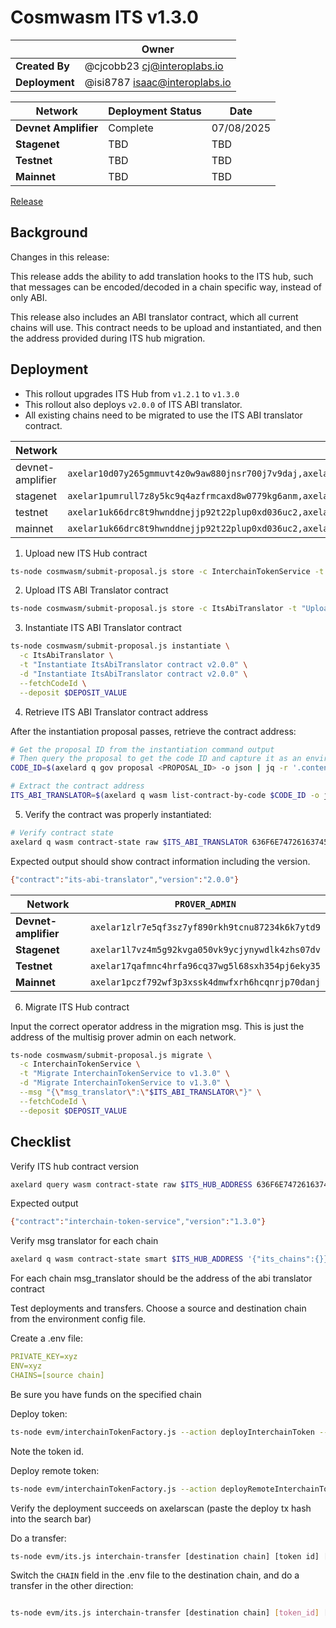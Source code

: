 # Cosmwasm ITS v1.3.0

|                | **Owner**                              |
| -------------- | -------------------------------------- |
| **Created By** | @cjcobb23 <cj@interoplabs.io>          |
| **Deployment** | @isi8787 <isaac@interoplabs.io> |

| **Network**          | **Deployment Status** | **Date**   |
| -------------------- | --------------------- | ---------- |
| **Devnet Amplifier** | Complete              | 07/08/2025 |
| **Stagenet**         | TBD              | TBD |
| **Testnet**          | TBD              | TBD |
| **Mainnet**          | TBD              | TBD |


[Release](https://github.com/axelarnetwork/axelar-amplifier/releases/tag/interchain-token-service-v1.3.0)

## Background

Changes in this release:

This release adds the ability to add translation hooks to the ITS hub, such that messages
can be encoded/decoded in a chain specific way, instead of only ABI.

This release also includes an ABI translator contract, which all current chains will use. This contract needs to be upload and instantiated, and then the address provided during ITS hub migration.

## Deployment

- This rollout upgrades ITS Hub from `v1.2.1` to `v1.3.0`
- This rollout also deploys `v2.0.0` of ITS ABI translator.
- All existing chains need to be migrated to use the ITS ABI translator contract.

| Network          | `INIT_ADDRESSES`                                                                                                                            | `RUN_AS_ACCOUNT`                                | `DEPOSIT_VALUE` |
| ---------------- | ------------------------------------------------------------------------------------------------------------------------------------------- | ----------------------------------------------- | --------------- |
| devnet-amplifier | `axelar10d07y265gmmuvt4z0w9aw880jnsr700j7v9daj,axelar1zlr7e5qf3sz7yf890rkh9tcnu87234k6k7ytd9`                                               | `axelar10d07y265gmmuvt4z0w9aw880jnsr700j7v9daj` | `100000000`     |
| stagenet         | `axelar1pumrull7z8y5kc9q4azfrmcaxd8w0779kg6anm,axelar10d07y265gmmuvt4z0w9aw880jnsr700j7v9daj,axelar12qvsvse32cjyw60ztysd3v655aj5urqeup82ky` | `axelar10d07y265gmmuvt4z0w9aw880jnsr700j7v9daj` | `100000000`     |
| testnet          | `axelar1uk66drc8t9hwnddnejjp92t22plup0xd036uc2,axelar10d07y265gmmuvt4z0w9aw880jnsr700j7v9daj,axelar12f2qn005d4vl03ssjq07quz6cja72w5ukuchv7` | `axelar10d07y265gmmuvt4z0w9aw880jnsr700j7v9daj` | `2000000000`    |
| mainnet          | `axelar1uk66drc8t9hwnddnejjp92t22plup0xd036uc2,axelar10d07y265gmmuvt4z0w9aw880jnsr700j7v9daj,axelar1nctnr9x0qexemeld5w7w752rmqdsqqv92dw9am` | `axelar10d07y265gmmuvt4z0w9aw880jnsr700j7v9daj` | `2000000000`    |
1. Upload new ITS Hub contract


```bash
ts-node cosmwasm/submit-proposal.js store -c InterchainTokenService -t "Upload InterchainTokenService contract v1.3.0" -d "Upload InterchainTokenService contract v1.3.0" -r $RUN_AS_ACCOUNT --deposit $DEPOSIT_VALUE --instantiateAddresses $INIT_ADDRESSES --version 1.3.0
```

2. Upload ITS ABI Translator contract

```bash
ts-node cosmwasm/submit-proposal.js store -c ItsAbiTranslator -t "Upload ItsAbiTranslator contract v2.0.0" -d "Upload ItsAbiTranslator contract v2.0.0" -r $RUN_AS_ACCOUNT --deposit $DEPOSIT_VALUE --instantiateAddresses $INIT_ADDRESSES --version 2.0.0
```

3. Instantiate ITS ABI Translator contract

```bash
ts-node cosmwasm/submit-proposal.js instantiate \
  -c ItsAbiTranslator \
  -t "Instantiate ItsAbiTranslator contract v2.0.0" \
  -d "Instantiate ItsAbiTranslator contract v2.0.0" \
  --fetchCodeId \
  --deposit $DEPOSIT_VALUE
```

4. Retrieve ITS ABI Translator contract address

After the instantiation proposal passes, retrieve the contract address:

```bash
# Get the proposal ID from the instantiation command output
# Then query the proposal to get the code ID and capture it as an environment variable
CODE_ID=$(axelard q gov proposal <PROPOSAL_ID> -o json | jq -r '.content.code_id')

# Extract the contract address
ITS_ABI_TRANSLATOR=$(axelard q wasm list-contract-by-code $CODE_ID -o json | jq -r '.contracts[-1]')
```

5. Verify the contract was properly instantiated:

```bash
# Verify contract state
axelard q wasm contract-state raw $ITS_ABI_TRANSLATOR 636F6E74726163745F696E666F -o json | jq -r '.data' | base64 -d
```

Expected output should show contract information including the version.

```bash
{"contract":"its-abi-translator","version":"2.0.0"}
```

| Network              | `PROVER_ADMIN`                                  |
| -------------------- | ----------------------------------------------- |
| **Devnet-amplifier** | `axelar1zlr7e5qf3sz7yf890rkh9tcnu87234k6k7ytd9` |
| **Stagenet**         | `axelar1l7vz4m5g92kvga050vk9ycjynywdlk4zhs07dv` |
| **Testnet**          | `axelar17qafmnc4hrfa96cq37wg5l68sxh354pj6eky35` |
| **Mainnet**          | `axelar1pczf792wf3p3xssk4dmwfxrh6hcqnrjp70danj` |

6. Migrate ITS Hub contract

Input the correct operator address in the migration msg. This is just the address of the multisig prover admin on each network.

```bash
ts-node cosmwasm/submit-proposal.js migrate \
  -c InterchainTokenService \
  -t "Migrate InterchainTokenService to v1.3.0" \
  -d "Migrate InterchainTokenService to v1.3.0" \
  --msg "{\"msg_translator\":\"$ITS_ABI_TRANSLATOR\"}" \
  --fetchCodeId \
  --deposit $DEPOSIT_VALUE
```

## Checklist

Verify ITS hub contract version

```bash
axelard query wasm contract-state raw $ITS_HUB_ADDRESS 636F6E74726163745F696E666F -o json | jq -r '.data' | base64 -d
```
Expected output

```bash
{"contract":"interchain-token-service","version":"1.3.0"}
```

Verify msg translator for each chain
```bash
axelard q wasm contract-state smart $ITS_HUB_ADDRESS '{"its_chains":{}}'
```
For each chain msg_translator should be the address of the abi translator contract

Test deployments and transfers. Choose a source and destination chain from the environment config file.

Create a .env file:

```yaml
PRIVATE_KEY=xyz
ENV=xyz
CHAINS=[source chain]
```
Be sure you have funds on the specified chain

Deploy token:

```bash
ts-node evm/interchainTokenFactory.js --action deployInterchainToken --minter [wallet] --name "test" --symbol "TST" --decimals 18 --initialSupply 10000 --salt [some salt]
```
Note the token id.

Deploy remote token:
```bash
ts-node evm/interchainTokenFactory.js --action deployRemoteInterchainToken --salt [same salt as above] --destinationChain [destination chain]
```

Verify the deployment succeeds on axelarscan (paste the deploy tx hash into the search bar)

Do a transfer:
```bash
ts-node evm/its.js interchain-transfer [destination chain] [token id] [destination address] 1
```

Switch the `CHAIN` field in the .env file to the destination chain, and do a transfer in the other direction:

```bash

ts-node evm/its.js interchain-transfer [destination chain] [token_id] [destination address] 1
``` 
